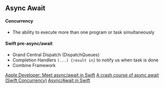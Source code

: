 ## Async Await

#### Concurrency
- The ability to execute more than one program or task simultaneously 

#### Swift pre-async/await 
- Grand Central Dispatch (DispatchQueues)
- Completion Handlers `(...) {result in}` to notify us when task is done
- Combine Framework 




[Apple Developer: Meet async/await in Swift](https://developer.apple.com/videos/play/wwdc2021/10132/)
[A crash course of async await (Swift Concurrency)](https://www.youtube.com/watch?v=uWqy5KZXSlA)
[Async/Await in Swift](https://medium.com/expedia-group-tech/async-await-in-swift-e1a5aeede132)